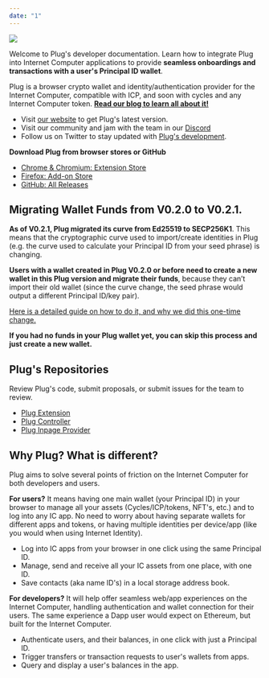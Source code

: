 ```yaml
---
date: "1"
---
```


![](imgs/plug-welcome.png)

Welcome to Plug's developer documentation. Learn how to integrate Plug into Internet Computer applications to provide **seamless onboardings and transactions with a user's Principal ID wallet**.

Plug is a browser crypto wallet and identity/authentication provider for the Internet Computer, compatible with ICP, and soon with cycles and any Internet Computer token. **[Read our blog to learn all about it!](https://medium.com/plugwallet)**


- Visit [our website](https://plugwallet.ooo) to get Plug's latest version.
- Visit our community and jam with the team in our [Discord](https://discord.gg/yVEcEzmrgm)
- Follow us on Twitter to stay updated with [Plug's development](https://twitter.com/plug_wallet).

**Download Plug from browser stores or GitHub**

- [Chrome & Chromium: Extension Store](https://chrome.google.com/webstore/detail/plug/cfbfdhimifdmdehjmkdobpcjfefblkjm)
- [Firefox: Add-on Store](https://addons.mozilla.org/en-US/firefox/addon/plug/)
- [GitHub: All Releases](https://github.com/Psychedelic/plug/releases)


## Migrating Wallet Funds from V0.2.0 to V0.2.1.

**As of V0.2.1, Plug migrated its curve from Ed25519 to SECP256K1**. This means that the cryptographic curve used to import/create identities in Plug (e.g. the curve used to calculate your Principal ID from your seed phrase) is changing.

**Users with a wallet created in Plug V0.2.0 or before need to create a new wallet in this Plug version and migrate their funds**, because they can’t import their old wallet (since the curve change, the seed phrase would output a different Principal ID/key pair).

[Here is a detailed guide on how to do it, and why we did this one-time change.](https://docs.plugwallet.ooo/resources/migrating-curve/)

**If you had no funds in your Plug wallet yet, you can skip this process and just create a new wallet.**


## Plug's Repositories
Review Plug's code, submit proposals, or submit issues for the team to review.

- [Plug Extension](https://github.com/Psychedelic/plug)
- [Plug Controller](https://github.com/Psychedelic/plug-controller)
- [Plug Inpage Provider](https://github.com/Psychedelic/plug-inpage-provider)

## Why Plug? What is different?
Plug aims to solve several points of friction on the Internet Computer for both developers and users.

**For users?** It means having one main wallet (your Principal ID) in your browser to manage all your assets (Cycles/ICP/tokens, NFT's, etc.) and to log into any IC app. No need to worry about having separate wallets for different apps and tokens, or having multiple identities per device/app (like you would when using Internet Identity).

- Log into IC apps from your browser in one click using the same Principal ID.
- Manage, send and receive all your IC assets from one place, with one ID.
- Save contacts (aka name ID's) in a local storage address book. 


**For developers?** It will help offer seamless web/app experiences on the Internet Computer, handling authentication and wallet connection for their users. The same experience a Dapp user would expect on Ethereum, but built for the Internet Computer.

- Authenticate users, and their balances, in one click with just a Principal ID.
- Trigger transfers or transaction requests to user's wallets from apps.
- Query and display a user's balances in the app.